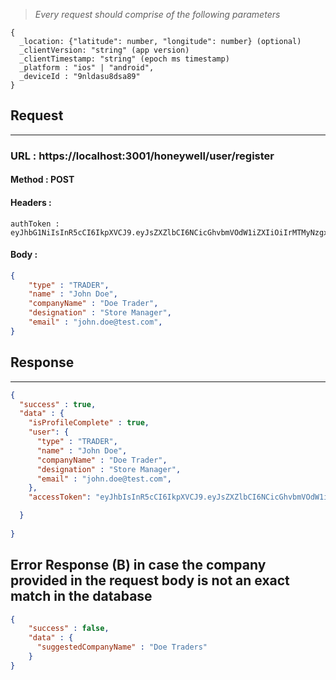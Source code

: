 > _Every request should comprise of the following parameters_

```
{
  _location: {"latitude": number, "longitude": number} (optional)
  _clientVersion: "string" (app version)
  _clientTimestamp: "string" (epoch ms timestamp)
  _platform : "ios" | "android",
  _deviceId : "9nldasu8dsa89"
}
```

## Request

---

### URL : https://localhost:3001/honeywell/user/register

#### Method : **POST**

#### Headers :

```
authToken : eyJhbG1NiIsInR5cCI6IkpXVCJ9.eyJsZXZlbCI6NCicGhvbmVOdW1iZXIiOiIrMTMyNzgxMjM5Nzg5NzgxMjM3OTgiLCJkZXZpY2VJZCI6Ik5hdmlzaW9uIn0.Gogge1r4YSi3QETUt78zMniPdLB9BBihqE
```

#### Body :

```json
{
    "type" : "TRADER",
    "name" : "John Doe",
    "companyName" : "Doe Trader",
    "designation" : "Store Manager",
    "email" : "john.doe@test.com",
}
```

## Response

---

```json
{
  "success" : true,
  "data" : {
    "isProfileComplete" : true,
    "user": {
      "type" : "TRADER",
      "name" : "John Doe",
      "companyName" : "Doe Trader",
      "designation" : "Store Manager",
      "email" : "john.doe@test.com",
    },
    "accessToken": "eyJhbIsInR5cCI6IkpXVCJ9.eyJsZXZlbCI6NCicGhvbmVOdW1iZXIiOiIrMTMyNzgxMasjdhjkhde33M3OTgiLCJkZXZpY2VJZCI6Ik5hdmlzaW9uIn0.Gogge1r4YSi3QETUt79BBihqE",

  }
    
}
```

## Error Response (B) in case the company provided in the request body is not an exact match in the database

```json
{
    "success" : false,
    "data" : {
      "suggestedCompanyName" : "Doe Traders"
    }
}
```
